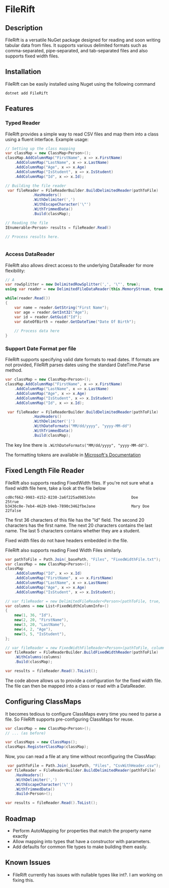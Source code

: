 # FileRift

## Description

FileRift is a versatile NuGet package designed for reading and soon writing tabular data from files. It supports various
delimited formats such as comma-separated, pipe-separated, and tab-separated files and also supports fixed width files.

## Installation

FileRift can be easily installed using Nuget using the following command

```
dotnet add FileRift
```

## Features

### Typed Reader

FileRift provides a simple way to read CSV files and map them into a class using a fluent interface. Example usage:

```csharp
// Setting up the class mapping
var classMap = new ClassMap<Person>();
classMap.AddColumnMap("FirstName", x => x.FirstName)
    .AddColumnMap("LastName", x => x.LastName)
    .AddColumnMap("Age", x => x.Age)
    .AddColumnMap("IsStudent", x => x.IsStudent)
    .AddColumnMap("Id", x => x.Id);

// Building the file reader
 var fileReader = FileReaderBuilder.BuildDelimitedReader(pathToFile)
            .HasHeaders()
            .WithDelimiter(',')
            .WithEscapeCharacter('\"')
            .WithTrimmedData()
            .Build(classMap);

// Reading the file
IEnumerable<Person> results = fileReader.Read()

// Process results here.
            
```

### Access DataReader

FileRift also allows direct access to the underlying DataReader for more flexibility:
```csharp
// A
var rowSplitter = new DelimitedRowSplitter(',', '\"', true);
using var reader = new DelimitedFileDataReader(this.MemoryStream, true, rowSplitter);

while(reader.Read()) 
{
    var name = reader.GetString("First Name");
    var age = reader.GetInt32("Age");
    var id = reader.GetGuid("Id");
    var dateOfBirth = reader.GetDateTime("Date Of Birth");
    
    // Process data here
}
```

### Support Date Format per file

FileRift supports specifying valid date formats to read dates. If formats are not provided,
FileRift parses dates using the standard DateTime.Parse method.

```csharp
var classMap = new ClassMap<Person>();
classMap.AddColumnMap("FirstName", x => x.FirstName)
    .AddColumnMap("LastName", x => x.LastName)
    .AddColumnMap("Age", x => x.Age)
    .AddColumnMap("IsStudent", x => x.IsStudent)
    .AddColumnMap("Id", x => x.Id);

 var fileReader = FileReaderBuilder.BuildDelimitedReader(pathToFile)
            .HasHeaders()
            .WithDelimiter('|')
            .WithDateFormats("MM/dd/yyyy", "yyyy-MM-dd")
            .WithTrimmedData()
            .Build(classMap);

```

The key line there is `.WithDateFormats("MM/dd/yyyy", "yyyy-MM-dd")`.

The formatting tokens are available
in [Microsoft's Documentation](https://learn.microsoft.com/en-us/dotnet/standard/base-types/custom-date-and-time-format-strings)

## Fixed Length File Reader

FileRift also supports reading FixedWidth files. If you're not sure what a fixed width file here, take a look at the
file below

```
cd0cf662-9983-4152-8230-2a6f225ad985John                Doe                 25true 
b3436c0e-7eb4-4620-b9eb-7890c3462fbeJane                Mary Doe            22false
```

The first 36 characters of this file has the "Id" field. The second 20 characters has the first name.
The next 20 characters contains the last name. The last 5 characters contains whether they are a student.

Fixed width files do not have headers embedded in the file.

FileRift also supports reading Fixed Width Files similarly.

```csharp
var pathToFile = Path.Join(_basePath, "Files", "FixedWidthFile.txt");
var classMap = new ClassMap<Person>();
classMap
    .AddColumnMap("Id", x => x.Id)
    .AddColumnMap("FirstName", x => x.FirstName)
    .AddColumnMap("LastName", x => x.LastName)
    .AddColumnMap("Age", x => x.Age)
    .AddColumnMap("IsStudent", x => x.IsStudent);

// var fileReader = new DelimitedFileReader<Person>(pathToFile, true, ',', '\"', classMap, true);
var columns = new List<FixedWidthColumnInfo>()
{
    new(1, 36, "Id"),
    new(2, 20, "FirstName"),
    new(3, 20, "LastName"),
    new(4, 2, "Age"),
    new(5, 5, "IsStudent"),
};

// var fileReader = new FixedWidthFileReader<Person>(pathToFile, columns, classMap);
var fileReader = FileReaderBuilder.BuildFixedWidthReader(pathToFile)
    .WithColumns(columns)
    .Build(classMap);

var results = fileReader.Read().ToList();
```

The code above allows us to provide a configuration for the fixed width file. The file can then be mapped into a class
or read with a DataReader.

## Configuring ClassMaps

It becomes tedious to configure ClassMaps every time you need to parse a file. So FileRift supports pre-configuring
ClassMaps for reuse.

```csharp
var classMap = new ClassMap<Person>();
// ... (as before)

var classMaps = new ClassMaps();
classMaps.RegisterClassMap(classMap);
```

Now, you can read a file at any time without reconfiguring the ClassMap:

```csharp
 var pathToFile = Path.Join(_basePath, "Files", "CsvWithHeader.csv");
var fileReader = FileReaderBuilder.BuildDelimitedReader(pathToFile)
    .HasHeaders()
    .WithDelimiter(',')
    .WithEscapeCharacter('\"')
    .WithTrimmedData()
    .Build<Person>();

var results = fileReader.Read().ToList();
```

## Roadmap

- Perform AutoMapping for properties that match the property name exactly
- Allow mapping into types that have a constructor with parameters.
- Add defaults for common file types to make building them easily.

## Known Issues
- FileRift currently has issues with nullable types like int?. I am working on fixing this.